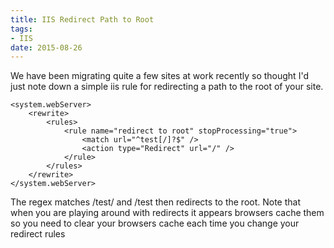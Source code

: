 ```yaml
---
title: IIS Redirect Path to Root
tags:
- IIS
date: 2015-08-26
---
```

We have been migrating quite a few sites at work recently so thought I'd just note down a simple iis rule for redirecting a path to the root of your site.

    <system.webServer>
    	<rewrite>
    		<rules>
    			<rule name="redirect to root" stopProcessing="true">
    				<match url="^test[/]?$" />
    				<action type="Redirect" url="/" />
    			</rule>
    		</rules>
    	</rewrite>
    </system.webServer>

The regex matches /test/ and /test then redirects to the root. Note that when you are playing around with redirects it appears browsers cache them so you need to clear your browsers cache each time you change your redirect rules